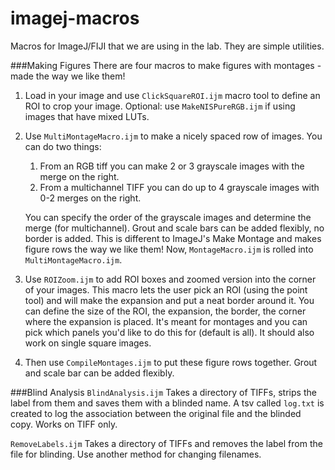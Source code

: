 # imagej-macros
Macros for ImageJ/FIJI that we are using in the lab. They are simple utilities.

###Making Figures
There are four macros to make figures with montages - made the way we like them!

1. Load in your image and use `ClickSquareROI.ijm` macro tool to define an ROI to crop your image. Optional: use `MakeNISPureRGB.ijm` if using images that have mixed LUTs.

2. Use `MultiMontageMacro.ijm` to make a nicely spaced row of images. You can do two things:

	1. From an RGB tiff you can make 2 or 3 grayscale images with the merge on the right.
	2. From a multichannel TIFF you can do up to 4 grayscale images with 0-2 merges on the right.

	You can specify the order of the grayscale images and determine the merge (for multichannel). Grout and scale bars can be added flexibly, no border is added. This is different to ImageJ's Make Montage and makes figure rows the way we like them! Now, `MontageMacro.ijm` is rolled into `MultiMontageMacro.ijm`.

3. Use `ROIZoom.ijm` to add ROI boxes and zoomed version into the corner of your images. This macro lets the user pick an ROI (using the point tool) and will make the expansion and put a neat border around it. You can define the size of the ROI, the expansion, the border, the corner where the expansion is placed. It's meant for montages and you can pick which panels you'd like to do this for (default is all). It should also work on single square images.

4. Then use `CompileMontages.ijm` to put these figure rows together. Grout and scale bar can be added flexibly.

###Blind Analysis
`BlindAnalysis.ijm` Takes a directory of TIFFs, strips the label from them and saves them with a blinded name. A tsv called `log.txt` is created to log the association between the original file and the blinded copy. Works on TIFF only.

`RemoveLabels.ijm` Takes a directory of TIFFs and removes the label from the file for blinding. Use another method for changing filenames.
